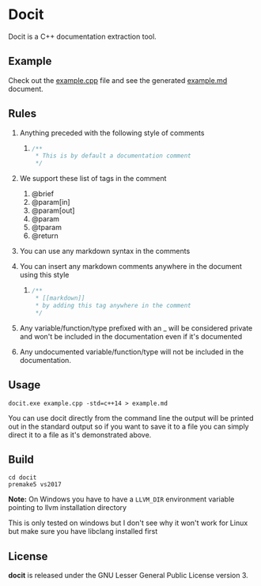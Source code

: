 # Docit
Docit is a C++ documentation extraction tool.

## Example
Check out the [example.cpp](example.cpp) file and see the generated [example.md](example.md) document.

## Rules

1. Anything preceded with the following style of comments

   1. ```C++
      /**
       * This is by default a documentation comment
       */
      ```


2. We support these list of tags in the comment
   1. @brief
   2. @param[in]
   3. @param[out]
   4. @param
   5. @tparam
   6. @return


3. You can use any markdown syntax in the comments

4. You can insert any markdown comments anywhere in the document using this style

   1. ```C++
      /**
       * [[markdown]]
       * by adding this tag anywhere in the comment
       */
      ```

5. Any variable/function/type prefixed with an _ will be considered private and won't be included in the documentation even if it's documented

6. Any undocumented variable/function/type will not be included in the documentation.

## Usage

```
docit.exe example.cpp -std=c++14 > example.md
```

You can use docit directly from the command line the output will be printed out in the standard output so if you want to save it to a file you can simply direct it to a file as it's demonstrated above.

## Build

```
cd docit
premake5 vs2017
```

**Note:** On Windows you have to have a `LLVM_DIR` environment variable pointing to llvm installation directory

This is only tested on windows but I don't see why it won't work for Linux but make sure you have libclang installed first


## License
**docit** is released under the GNU Lesser General Public License version 3.

